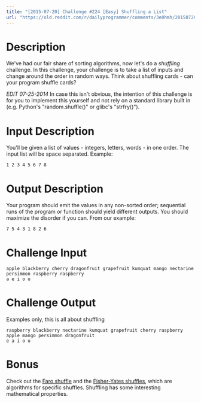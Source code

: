 ```yaml
---
title: "[2015-07-20] Challenge #224 [Easy] Shuffling a List"
url: "https://old.reddit.com/r/dailyprogrammer/comments/3e0hmh/20150720_challenge_224_easy_shuffling_a_list/"
---
```


# Description

We've had our fair share of sorting algorithms, now let's do a *shuffling* challenge. In this challenge, your challenge is to take a list of inputs and change around the order in random ways. Think about shuffling cards - can your program shuffle cards?

*EDIT 07-25-2014* In case this isn't obvious, the intention of this challenge is for you to implement this yourself and not rely on a standard library built in (e.g. Python's "random.shuffle()" or glibc's "strfry()"). 

# Input Description

You'll be given a list of values - integers, letters, words - in one order. The input list will be space separated. Example:

	1 2 3 4 5 6 7 8 

# Output Description

Your program should emit the values in any non-sorted order; sequential runs of the program or function should yield different outputs. You should maximize the disorder if you can. From our example:

	7 5 4 3 1 8 2 6

# Challenge Input

	apple blackberry cherry dragonfruit grapefruit kumquat mango nectarine persimmon raspberry raspberry
	a e i o u

# Challenge Output 

Examples only, this is all about shuffling

	raspberry blackberry nectarine kumquat grapefruit cherry raspberry apple mango persimmon dragonfruit
	e a i o u

# Bonus

Check out the [Faro shuffle](https://en.wikipedia.org/wiki/Faro_shuffle) and the [Fisher-Yates shuffles](https://en.wikipedia.org/wiki/Fisher%E2%80%93Yates_shuffle), which are algorithms for specific shuffles. Shuffling has some interesting mathematical properties. 
